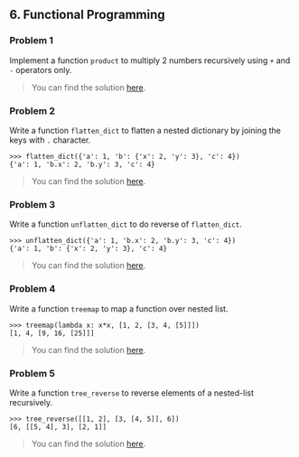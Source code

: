 ## 6. Functional Programming

### Problem 1
Implement a function `product` to multiply 2 numbers recursively 
using `+` and `-` operators only.

> You can find the solution [here](problem_01.py).

### Problem 2
Write a function `flatten_dict` to flatten a nested dictionary 
by joining the keys with `.` character.

    >>> flatten_dict({'a': 1, 'b': {'x': 2, 'y': 3}, 'c': 4})
    {'a': 1, 'b.x': 2, 'b.y': 3, 'c': 4}

> You can find the solution [here](problem_02.py).

### Problem 3
Write a function `unflatten_dict` to do reverse of `flatten_dict`.

    >>> unflatten_dict({'a': 1, 'b.x': 2, 'b.y': 3, 'c': 4})
    {'a': 1, 'b': {'x': 2, 'y': 3}, 'c': 4}

> You can find the solution [here](problem_03.py).

### Problem 4
Write a function `treemap` to map a function over nested list.

    >>> treemap(lambda x: x*x, [1, 2, [3, 4, [5]]])
    [1, 4, [9, 16, [25]]]

> You can find the solution [here](problem_04.py).

### Problem 5
Write a function `tree_reverse` to reverse elements of a nested-list recursively.

    >>> tree_reverse([[1, 2], [3, [4, 5]], 6])
    [6, [[5, 4], 3], [2, 1]]

> You can find the solution [here](problem_05.py).
